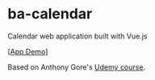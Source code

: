 # ba-calendar

Calendar web application built with Vue.js

[[App Demo](https://ba-calendar.herokuapp.com)]

Based on Anthony Gore's [Udemy course](https://www.udemy.com/vuejs-2-essentials/).
